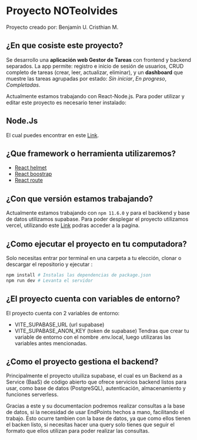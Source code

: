 # Proyecto NOTeolvides
Proyecto creado por:
Benjamín U.
Cristhian M.

## ¿En que cosiste este proyecto?

Se desarrollo una **aplicación web Gestor de Tareas** con frontend y backend separados. La app permite: registro e inicio de sesión de usuarios, CRUD completo de tareas (crear, leer, actualizar, eliminar), y un **dashboard** que muestre las tareas agrupadas por estado: _Sin iniciar_, _En progreso_, _Completadas_.

Actualmente estamos trabajando con React-Node.js.
Para poder utilizar y editar este proyecto es necesario tener instalado:
## Node.Js
El cual puedes encontrar en este [Link](https://nodejs.org/es).
## ¿Que framework o herramienta utilizaremos? 

- [React helmet](https://www.npmjs.com/package/react-helmet)
- [React boostrap](https://react-bootstrap.netlify.app/docs/getting-started/introduction)
- [React route](https://reactrouter.com/)

## ¿Con que versión estamos trabajando?
Actualmente estamos trabajando con `npm 11.6.0` y para el backkend  y base de datos utilizamos supabase.
Para poder desplegar el proyecto utilizamos vercel, utilizando este [Link](https://lab3-aplicaciones-internet.vercel.app/) podras acceder a la pagina.

## ¿Como ejecutar el proyecto en tu computadora?
Solo necesitas entrar por terminal en una carpeta a tu elección, clonar o descargar el repositorio y ejecutar :
```bash
npm install # Instalas las dependencias de package.json
npm run dev # Levanta el servidor
```
## ¿El proyecto cuenta con variables de entorno?

El proyecto cuenta con 2 variables de entorno:
- VITE_SUPABASE_URL (url supabase)
- VITE_SUPABASE_ANON_KEY (token de supabase)
Tendras que crear tu variable de entorno con el nombre .env.local, luego utilizaras las variables antes mencionadas.

## ¿Como el proyecto gestiona el backend?

Principalmente el proyecto utuiliza supabase, el cual es un Backend as a Service (BaaS) de código abierto que ofrece servicios backend listos para usar, como base de datos (PostgreSQL), autenticación, almacenamiento y funciones serverless.

Gracias a este y su documentacion podremos realizar consultas a la base de datos, si la necesidad de usar EndPoints hechos a mano, facilitando el trabajo.
Esto ocurre tambien con la base de datos, ya que como ellos tienen el backen listo, si necesitas hacer una query solo tienes que seguir el formato que ellos utilizan para poder realizar las consultas.


